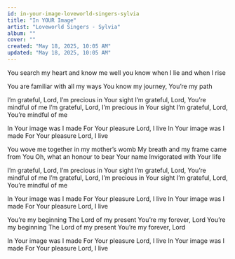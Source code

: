 ```yaml
---
id: in-your-image-loveworld-singers-sylvia
title: "In YOUR Image"
artist: "Loveworld Singers - Sylvia"
album: ""
cover: ""
created: "May 18, 2025, 10:05 AM"
updated: "May 18, 2025, 10:05 AM"
---
```


You search my heart and know me well
you know when I lie and when I rise

You are familiar with all my ways
You know my journey, You’re my path

I’m grateful, Lord, I’m precious in Your sight
I’m grateful, Lord, You’re mindful of me
I’m grateful, Lord, I’m precious in Your sight
I’m grateful, Lord, You’re mindful of me

In Your image was I made
For Your pleasure Lord, I live
In Your image was I made
For Your pleasure Lord, I live

You wove me together in my mother’s womb
My breath and my frame came from You
Oh, what an honour to bear Your name
Invigorated with Your life

I’m grateful, Lord, I’m precious in Your sight
I’m grateful, Lord, You’re mindful of me
I’m grateful, Lord, I’m precious in Your sight
I’m grateful, Lord, You’re mindful of me

In Your image was I made
For Your pleasure Lord, I live
In Your image was I made
For Your pleasure Lord, I live

You’re my beginning
The Lord of my present
You’re my forever, Lord
You’re my beginning
The Lord of my present
You’re my forever, Lord

In Your image was I made
For Your pleasure Lord, I live
In Your image was I made
For Your pleasure Lord, I live